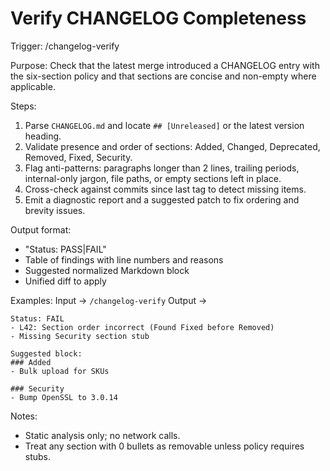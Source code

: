 # Verify CHANGELOG Completeness

Trigger: /changelog-verify

Purpose: Check that the latest merge introduced a CHANGELOG entry with the six-section policy and that sections are concise and non-empty where applicable.

Steps:
1. Parse `CHANGELOG.md` and locate `## [Unreleased]` or the latest version heading.
2. Validate presence and order of sections: Added, Changed, Deprecated, Removed, Fixed, Security.
3. Flag anti-patterns: paragraphs longer than 2 lines, trailing periods, internal-only jargon, file paths, or empty sections left in place.
4. Cross-check against commits since last tag to detect missing items.
5. Emit a diagnostic report and a suggested patch to fix ordering and brevity issues.

Output format:
- "Status: PASS|FAIL"
- Table of findings with line numbers and reasons
- Suggested normalized Markdown block
- Unified diff to apply

Examples:
Input → `/changelog-verify`
Output →
```
Status: FAIL
- L42: Section order incorrect (Found Fixed before Removed)
- Missing Security section stub

Suggested block:
### Added
- Bulk upload for SKUs

### Security
- Bump OpenSSL to 3.0.14
```

Notes:
- Static analysis only; no network calls.
- Treat any section with 0 bullets as removable unless policy requires stubs.
